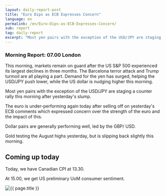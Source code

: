 ```yaml
---
layout: daily-report-post
title: "Euro Dips as ECB Expresses Concern"
language: en
permalink: /en/Euro-Dips-as-ECB-Expresses-Concern/
sub: report
tag: daily-report
excerpt: "Most yen pairs with the exception of the USD/JPY are staging a counter rally this morning after yesterday's slump ..."
---
```

### Morning Report: 07.00 London

This morning, markets remain on guard after the US S&P 500 experienced its largest declines in three months. The Barcelona terror attack and Trump turmoil are all playing a part. Demand for the yen has surged, helping the USD/JPY push lower, while the US dollar is nudging higher this morning. 

Most yen pairs with the exception of the USD/JPY are staging a counter rally this morning after yesterday's slump. 

The euro is under-performing again today after selling off on yesterday's ECB comments which expressed concern over the strength of the euro and the impact of this. 

Dollar pairs are generally performing well, led by the GBP/ USD. 

Gold testing the August highs yesterday, but is slipping back slightly this morning. 

## Coming up today

Today, we have Canadian CPI at 13.30. 

At 15.00, we get US preliminary UoM consumer sentiment.

<p><img src="{{ "/assets/images/daily-report/2017-08-18_06-42-05.jpg" | relative_url }}" alt="{{ page.title }}" title="{{ page.title }}"></p>